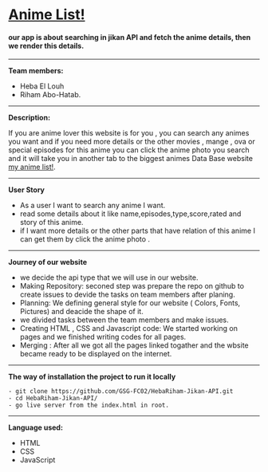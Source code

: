 # [Anime List!](https://gsg-fc02.github.io/HebaRiham-Jikan-API/)

#### our app is about searching in jikan API and fetch the anime details, then we render this details.
---

**Team members:**

- Heba El Louh
- Riham Abo-Hatab.

---

**Description:**

If you are anime lover this website is for you , you can search any animes you want and if you need more details or the other movies , mange , ova or special episodes for this anime you can click the anime photo you search and it will take you in another tab to the biggest animes Data Base website [my anime list!](https://myanimelist.net/).

--- 

**User Story**

- As a user I want to search any anime I want.
- read some details about it like name,episodes,type,score,rated and story of this anime.
- if I want more details or the other parts that have relation of this anime I can get them by click the anime photo .

--- 

**Journey of our website**

- we decide the api type that we will use in our website.
- Making Repository: seconed step was prepare the repo on github to create issues to devide the tasks on team members after planing.
- Planning: We defining general style for our website ( Colors, Fonts, Pictures) and deacide the shape of it.
- we divided tasks between the team members and make issues.
- Creating HTML , CSS and Javascript code: We started working on pages and we finished writing codes for all pages.
- Merging : After all we got all the pages linked togather and the wbsite became ready to be displayed on the internet.

--- 

**The way of installation the project to run it locally**
```
- git clone https://github.com/GSG-FC02/HebaRiham-Jikan-API.git
- cd HebaRiham-Jikan-API/
- go live server from the index.html in root.

```
---

**Language used:**

* HTML
* CSS
* JavaScript